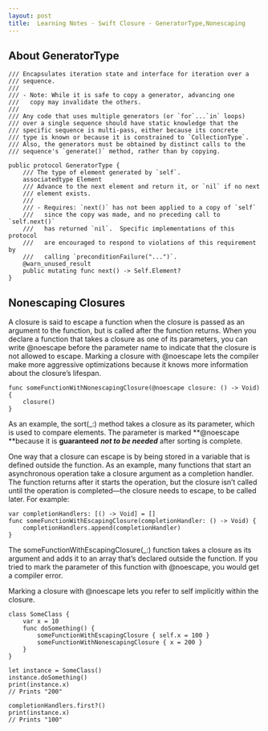 ```yaml
---
layout: post
title:  Learning Notes - Swift Closure - GeneratorType,Nonescaping
---
```


## About GeneratorType

```
/// Encapsulates iteration state and interface for iteration over a
/// sequence.
///
/// - Note: While it is safe to copy a generator, advancing one
///   copy may invalidate the others.
///
/// Any code that uses multiple generators (or `for`...`in` loops)
/// over a single sequence should have static knowledge that the
/// specific sequence is multi-pass, either because its concrete
/// type is known or because it is constrained to `CollectionType`.
/// Also, the generators must be obtained by distinct calls to the
/// sequence's `generate()` method, rather than by copying.
```

```
public protocol GeneratorType {
    /// The type of element generated by `self`.
    associatedtype Element
    /// Advance to the next element and return it, or `nil` if no next
    /// element exists.
    ///
    /// - Requires: `next()` has not been applied to a copy of `self`
    ///   since the copy was made, and no preceding call to `self.next()`
    ///   has returned `nil`.  Specific implementations of this protocol
    ///   are encouraged to respond to violations of this requirement by
    ///   calling `preconditionFailure("...")`.
    @warn_unused_result
    public mutating func next() -> Self.Element?
}
```

## Nonescaping Closures
A closure is said to escape a function when the closure is passed as an argument to the function, but is called after the function returns. When you declare a function that takes a closure as one of its parameters, you can write @noescape before the parameter name to indicate that the closure is not allowed to escape. Marking a closure with @noescape lets the compiler make more aggressive optimizations because it knows more information about the closure’s lifespan.

```
func someFunctionWithNonescapingClosure(@noescape closure: () -> Void) {
    closure()
}
```
As an example, the sort(_:) method takes a closure as its parameter, which is used to compare elements. The parameter is marked **@noescape **because it is **guaranteed** ***not to be needed*** after sorting is complete.

One way that a closure can escape is by being stored in a variable that is defined outside the function. As an example, many functions that start an asynchronous operation take a closure argument as a completion handler. The function returns after it starts the operation, but the closure isn’t called until the operation is completed—the closure needs to escape, to be called later. For example:

```
var completionHandlers: [() -> Void] = []
func someFunctionWithEscapingClosure(completionHandler: () -> Void) {
    completionHandlers.append(completionHandler)
}
```

The someFunctionWithEscapingClosure(_:) function takes a closure as its argument and adds it to an array that’s declared outside the function. If you tried to mark the parameter of this function with @noescape, you would get a compiler error.

Marking a closure with @noescape lets you refer to self implicitly within the closure.

```
class SomeClass {
    var x = 10
    func doSomething() {
        someFunctionWithEscapingClosure { self.x = 100 }
        someFunctionWithNonescapingClosure { x = 200 }
    }
}
 
let instance = SomeClass()
instance.doSomething()
print(instance.x)
// Prints "200"
 
completionHandlers.first?()
print(instance.x)
// Prints "100"
```



